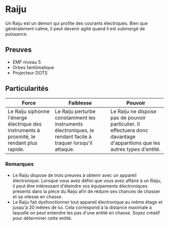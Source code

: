 # Raiju

Un Raiju est un démon qui profite des courants électriques. Bien que généralement calme, il peut devenir agité quand il est submergé de puissance.

## Preuves

- EMF niveau 5
- Orbes fantômatique
- Projecteur DOTS

## Particularités

| Force | Faiblesse | Pouvoir |
| -------------- | --------------------- | --------------------- |
| Le Raiju siphonne l'énerge électrique des instruments à proxmité, le rendant plus rapide. | Le Raiju perturbe constamment les instruments électroniques, le rendant facile à traquer lorsqu'il attaque. | Le Raiju ne dispose pas de pouvoir particulier. Il effectuera donc davantage d'apparitions que les autres types d'entité. |

### Remarques

- Le Raiju dispose de trois preuves à obtenir avec un appareil électronique. Lorsque vous avez défini que vous avez affaire à un Raiju, il peut être intéressant d'éteindre vos équipements électroniques présents dans la pièce du Raiju afin de réduire ses chances de chasser et sa vitesse en chasse.
- Le Raiju fait dysfonctionner tout appareil électronique au même étage et jusqu'à 20 mètres de lui. Cela correspond à la distance maximale à laquelle on peut entendre les pas d'une entité en chasse. Soyez créatif pour déterminer cette entité.